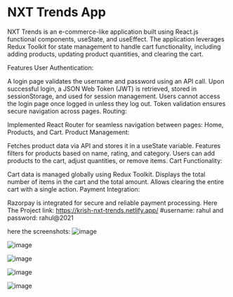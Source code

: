 # NXT Trends App


NXT Trends is an e-commerce-like application built using React.js functional components, useState, and useEffect. The application leverages Redux Toolkit for state management to handle cart functionality, including adding products, updating product quantities, and clearing the cart.

Features
User Authentication:

A login page validates the username and password using an API call.
Upon successful login, a JSON Web Token (JWT) is retrieved, stored in sessionStorage, and used for session management.
Users cannot access the login page once logged in unless they log out.
Token validation ensures secure navigation across pages.
Routing:

Implemented React Router for seamless navigation between pages: Home, Products, and Cart.
Product Management:

Fetches product data via API and stores it in a useState variable.
Features filters for products based on name, rating, and category.
Users can add products to the cart, adjust quantities, or remove items.
Cart Functionality:

Cart data is managed globally using Redux Toolkit.
Displays the total number of items in the cart and the total amount.
Allows clearing the entire cart with a single action.
Payment Integration:

Razorpay is integrated for secure and reliable payment processing.
Here The Project link: https://krish-nxt-trends.netlify.app/
#username: rahul and password: rahul@2021

here the screenshots:
![image](https://github.com/user-attachments/assets/ce75199a-3a19-46ff-929c-a10e7305038c) 

![image](https://github.com/user-attachments/assets/c7d2b006-c865-419b-b8bf-5517ff21492d)

![image](https://github.com/user-attachments/assets/e8c3bdee-e39a-40d3-95dd-31515e6a6d0d)

![image](https://github.com/user-attachments/assets/49da91a6-2e36-4a5b-bf2d-4c1664a1387c)

![image](https://github.com/user-attachments/assets/f5971838-9f50-47ca-aed5-58e0fb36156d)



